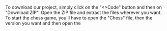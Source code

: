 To download our project, simply click on the "<>Code" button and then on "Download ZIP".
Open the ZIP file and extract the files wherever you want.
To start the chess game, you'll have to open the "Chess" file, then the version you want and then open the 
